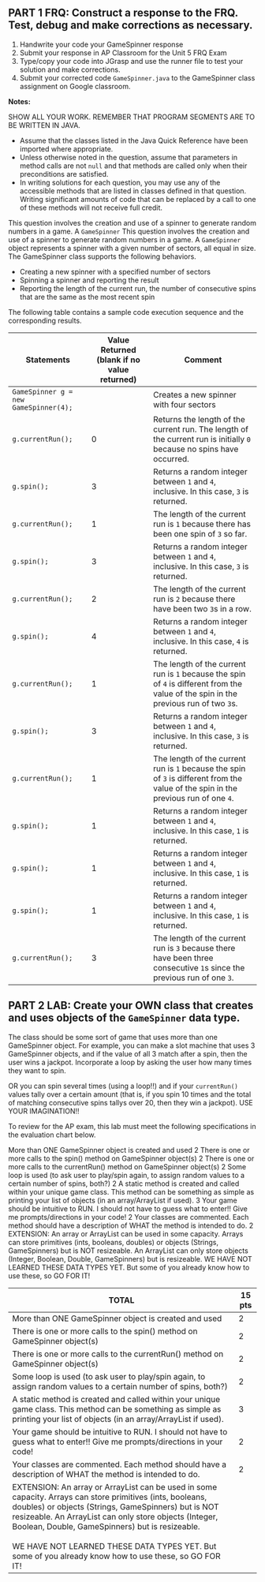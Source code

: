 ## **PART 1 FRQ: Construct a response to the FRQ. Test, debug and make corrections as necessary.**
1. Handwrite your code your GameSpinner response
2. Submit your response in AP Classroom for the Unit 5 FRQ Exam
3. Type/copy your code into JGrasp and use the runner file to test your solution and make corrections.
4. Submit your corrected code `GameSpinner.java` to the GameSpinner class assignment on Google classroom.


**Notes:**

SHOW ALL YOUR WORK. REMEMBER THAT PROGRAM SEGMENTS ARE TO BE WRITTEN IN JAVA.
- Assume that the classes listed in the Java Quick Reference have been imported where appropriate.
- Unless otherwise noted in the question, assume that parameters in method calls are not `null` and that methods are called only when their preconditions are satisfied.
- In writing solutions for each question, you may use any of the accessible methods that are listed in classes defined in that question. Writing significant amounts of code that can be replaced by a call to one of these methods will not receive full credit.

This question involves the creation and use of a spinner to generate random numbers in a game. A `GameSpinner`
This question involves the creation and use of a spinner to generate random numbers in a game.
A `GameSpinner` object represents a spinner with a given number of sectors, all equal in size.
The GameSpinner class supports the following behaviors.
- Creating a new spinner with a specified number of sectors
- Spinning a spinner and reporting the result
- Reporting the length of the current run, the number of consecutive spins that are the same as the most recent spin

The following table contains a sample code execution sequence and the corresponding results. 


| Statements                            | Value Returned (blank if no value returned) | Comment                                                                                                                               |
|---------------------------------------|---------------------------------------------|---------------------------------------------------------------------------------------------------------------------------------------|
| `GameSpinner g = new GameSpinner(4);` |                                             | Creates a new spinner with four sectors                                                                                               |
| `g.currentRun();`                     | 0                                           | Returns the length of the current run. The length of the current run is initially `0` because no spins have occurred.                 |
| `g.spin();`                           | 3                                           | Returns a random integer between `1` and `4`, inclusive. In this case, `3` is returned.                                               |
| `g.currentRun();`                     | 1                                           | The length of the current run is `1` because there has been one spin of `3` so far.                                                   |
| `g.spin();`                           | 3                                           | Returns a random integer between `1` and `4`, inclusive. In this case, `3` is returned.                                               |
| `g.currentRun();`                     | 2                                           | The length of the current run is `2` because there have been two `3`s in a row.                                                       |
| `g.spin();`                           | 4                                           | Returns a random integer between `1` and `4`, inclusive. In this case, `4` is returned.                                               |
| `g.currentRun();`                     | 1                                           | The length of the current run is `1` because the spin of `4` is different from the value of the spin in the previous run of two `3`s. |
| `g.spin();`                           | 3                                           | Returns a random integer between `1` and `4`, inclusive. In this case, `3` is returned.                                               |
| `g.currentRun();`                     | 1                                           | The length of the current run is `1` because the spin of `3` is different from the value of the spin in the previous run of one `4`.  |
| `g.spin();`                           | 1                                           | Returns a random integer between `1` and `4`, inclusive. In this case, `1` is returned.                                               |
| `g.spin();`                           | 1                                           | Returns a random integer between `1` and `4`, inclusive. In this case, `1` is returned.                                               |
| `g.spin();`                           | 1                                           | Returns a random integer between `1` and `4`, inclusive. In this case, `1` is returned.                                               |
| `g.currentRun();`                     | 3                                           | The length of the current run is `3` because there have been three consecutive `1`s since the previous run of one `3`.                |


## **PART 2 LAB: Create your OWN class that creates and uses objects of the `GameSpinner` data type.**

The class should be some sort of game that uses more than one GameSpinner object. For example, you can make a slot machine that uses 3 GameSpinner objects, and if the value of all 3 match after a spin,  then the user wins a jackpot. Incorporate a loop by asking the user how many times they want to spin.

OR you can spin several times (using a loop!!) and if your `currentRun()` values tally over a certain amount (that is, if you spin 10 times and the total of matching consecutive spins tallys over 20, then they win a jackpot). USE YOUR IMAGINATION!!

To review for the AP exam, this lab must meet the following specifications in the evaluation chart below.


More than ONE GameSpinner object is created and used
2
There is one or more calls to the spin() method on  GameSpinner object(s)
2
There is one or more calls to the currentRun() method on  GameSpinner object(s)
2
Some loop is used (to ask user to play/spin again, to assign random values to a certain number of spins, both?)
2
A static method is created and called within your unique game class. This method can be something as simple as printing your list of objects (in an array/ArrayList if used).
3
Your game should be intuitive to RUN. I should not have to guess what to enter!! Give me prompts/directions in your code!
2
Your classes are commented. Each method should have a description of WHAT the method is intended to do.
2
EXTENSION: An array or ArrayList can be used in some capacity. Arrays can store primitives (ints, booleans, doubles) or objects (Strings, GameSpinners) but is NOT resizeable. An ArrayList can only store objects (Integer, Boolean, Double, GameSpinners) but is resizeable.
WE HAVE NOT LEARNED THESE DATA TYPES YET. But some of you already know how to use these, so GO FOR IT!


| TOTAL                                                                                                                                                                                                                                                                                                                                                                                              | 15 pts |
|----------------------------------------------------------------------------------------------------------------------------------------------------------------------------------------------------------------------------------------------------------------------------------------------------------------------------------------------------------------------------------------------------|--------|
| More than ONE GameSpinner object is created and used                                                                                                                                                                                                                                                                                                                                               | 2      |
| There is one or more calls to the spin() method on  GameSpinner object(s)                                                                                                                                                                                                                                                                                                                          | 2      |
| There is one or more calls to the currentRun() method on  GameSpinner object(s)                                                                                                                                                                                                                                                                                                                    | 2      |
| Some loop is used (to ask user to play/spin again, to assign random values to a certain number of spins, both?)                                                                                                                                                                                                                                                                                    | 2      |
| A static method is created and called within your unique game class. This method can be something as simple as printing your list of objects (in an array/ArrayList if used).                                                                                                                                                                                                                      | 3      |
| Your game should be intuitive to RUN. I should not have to guess what to enter!! Give me prompts/directions in your code!                                                                                                                                                                                                                                                                          | 2      |
| Your classes are commented. Each method should have a description of WHAT the method is intended to do.                                                                                                                                                                                                                                                                                            | 2      |
| EXTENSION: An array or ArrayList can be used in some capacity. Arrays can store primitives (ints, booleans, doubles) or objects (Strings, GameSpinners) but is NOT resizeable. An ArrayList can only store objects (Integer, Boolean, Double, GameSpinners) but is resizeable. <br /><br /> WE HAVE NOT LEARNED THESE DATA TYPES YET. But some of you already know how to use these, so GO FOR IT! |        |